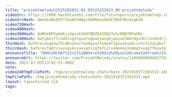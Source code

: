 ```yaml
---
title: "projektmelody%2525202021-01-03%25252023_06-projektmelody"
videoSrc: https://f000.backblazeb2.com/file/futureporn/projektmelody-chaturbate-2021-01-03.mp4
videoSrcHash: QmedLUBxEEP7JbxWFXHWycdm9RmzebKGF2MoF4RiXvgbsN
video720Hash: 
video480Hash: 
video360Hash: QmNVxNPVqb66jzXpvz63GH7BDZQXSDN27wScDNB7RPaUNi
video240Hash: bafybeifls3o67ig3rguxfxgoaojwigbjqoyvk3bm74gs2blrus4hdrj2ne?filename=projektmelody-chaturbate-20210103T230153Z-240p.mp4
thinHash: bafkreiasqwvw7di46szhxv7wakpya2fo4a4fipxuxkuo6crotnfznalgku?filename=20210103T230153Z_thin.jpg
thiccHash: bafkreifaktcixxspvknjaxvanjsqfm7iizvx664uk3xmmqtxvqoffkva3q?filename=20210103T230153Z_thicc.jpg
announceTitle: "OMG%20CHAT%21%21%20Where%20did%20you%20come%20from%21%20That%20was%20totally%20unexpected%20XD%20%20But%2C%20since%20you%27re%20here...%20why%20not%20join%20me%20on%20CB%3F"
announceUrl: https://twitter.com/ProjektMelody/status/1345868009483735042
date: 2021-01-03T23:01:53.000Z
note: 
video240TmpFilePath: /tmp/projektmelody-chaturbate-20210103T230153Z-240p.mp4
tmpFilePath: /tmp/projektmelody-chaturbate-20210103T230153Z.mp4
layout: layouts/vod.njk
tags:
---
```

